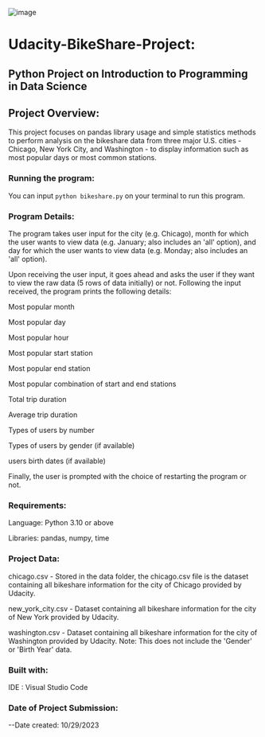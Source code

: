 ![image](https://github.com/Blaqdiana/Bikeshare/assets/109005502/a46ad65e-d2a8-49d3-ae99-c3d167da1e19)


# Udacity-BikeShare-Project:
## Python Project on Introduction to Programming in Data Science 

## Project Overview:
This project focuses on pandas library usage and simple statistics methods to perform analysis on the bikeshare data from three major U.S. cities - Chicago, New York City, and Washington - to display information such as most popular days or most common stations.

### Running the program:
You can input ```python bikeshare.py``` on your terminal to run this program.

### Program Details:
The program takes user input for the city (e.g. Chicago), month for which the user wants to view data (e.g. January; also includes an 'all' option), and day for which the user wants to view data (e.g. Monday; also includes an 'all' option).

Upon receiving the user input, it goes ahead and asks the user if they want to view the raw data (5 rows of data initially) or not. Following the input received, the program prints the following details:

Most popular month

Most popular day

Most popular hour

Most popular start station

Most popular end station

Most popular combination of start and end stations

Total trip duration

Average trip duration

Types of users by number

Types of users by gender (if available)

users birth dates (if available)

Finally, the user is prompted with the choice of restarting the program or not.

### Requirements:
Language: Python 3.10 or above

Libraries: pandas, numpy, time

### Project Data:

chicago.csv - Stored in the data folder, the chicago.csv file is the dataset containing all bikeshare information for the city of Chicago provided by Udacity.

new_york_city.csv - Dataset containing all bikeshare information for the city of New York provided by Udacity.

washington.csv - Dataset containing all bikeshare information for the city of Washington provided by Udacity. Note: This does not include the 'Gender' or 'Birth Year' data.

### Built with:
IDE : Visual Studio Code

### Date of Project Submission:
--Date created: 10/29/2023
